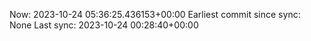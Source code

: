 Now: 2023-10-24 05:36:25.436153+00:00 Earliest commit since sync: None Last sync: 2023-10-24 00:28:40+00:00
